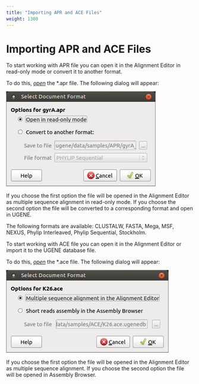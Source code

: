 ```yaml
---
title: "Importing APR and ACE Files"
weight: 1300
---
```



# Importing APR and ACE Files

To start working with APR file you can open it in the Alignment Editor in read-only mode or convert it to another format.

To do this, [_open_](https://ugene.unipro.ru/wiki/display/UUOUM/Opening+Document) the \*.apr file. The following dialog will appear:


![](/images/65929699/65929700.png)

If you choose the first option the file will be opened in the Alignment Editor as multiple sequence alignment in read-only mode. If you choose the second option the file will be converted to a corresponding format and open in UGENE.

The following formats are available: CLUSTALW, FASTA, Mega, MSF, NEXUS, Phylip Interleaved, Phylip Sequential, Stockholm.

To start working with ACE file you can open it in the Alignment Editor or import it to the UGENE database file.

To do this, [_open_](https://ugene.unipro.ru/wiki/display/UUOUM/Opening+Document) the \*.ace file. The following dialog will appear:


![](/images/65929699/65929701.png)

If you choose the first option the file will be opened in the Alignment Editor as multiple sequence alignment. If you choose the second option the file will be opened in Assembly Browser.
